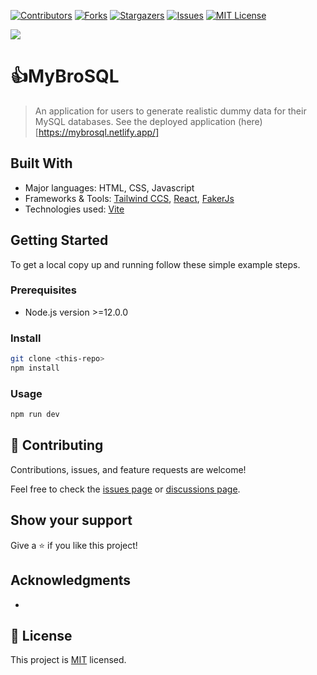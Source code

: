 <!-- PROJECT SHIELDS -->
<!--
* I'm using markdown "reference style" links for readability.
* Reference links are enclosed in brackets [ ] instead of parentheses ( ).
* See the bottom of this document for the declaration of the reference variables
* for contributors-url, forks-url, etc. This is an optional, concise syntax you may use.
* https://www.markdownguide.org/basic-syntax/#reference-style-links
-->
[![Contributors][contributors-shield]][contributors-url]
[![Forks][forks-shield]][forks-url]
[![Stargazers][stars-shield]][stars-url]
[![Issues][issues-shield]][issues-url]
[![MIT License][license-shield]][license-url]

![](https://img.shields.io/badge/Personal_Project-blue)

# 👍MyBroSQL

> An application for users to generate realistic dummy data for their MySQL databases. See the deployed application (here)[https://mybrosql.netlify.app/]


## Built With

- Major languages: HTML, CSS, Javascript
- Frameworks & Tools: [Tailwind CCS](https://tailwindcss.com/), [React](https://reactjs.org/), [FakerJs](https://fakerjs.dev/)
- Technologies used: [Vite](https://vitejs.dev/)


## Getting Started

To get a local copy up and running follow these simple example steps.

### Prerequisites
-  Node.js version >=12.0.0 

### Install
```bash
git clone <this-repo>
npm install
```

### Usage
```bash
npm run dev
```


## 🤝 Contributing

Contributions, issues, and feature requests are welcome!

Feel free to check the [issues page](../../issues/) or [discussions page](../../discussions).

## Show your support

Give a ⭐ if you like this project!

## Acknowledgments

- 

## 📝 License

This project is [MIT](./MIT.md) licensed.


<!-- MARKDOWN LINKS & IMAGES -->
<!-- https://www.markdownguide.org/basic-syntax/#reference-style-links -->
[contributors-shield]: https://img.shields.io/github/contributors/RyanKoech/MybroSQL.svg?style=for-the-badge
[contributors-url]: https://github.com/RyanKoech/MybroSQL/graphs/contributors
[forks-shield]: https://img.shields.io/github/forks/RyanKoech/MybroSQL.svg?style=for-the-badge
[forks-url]: https://github.com/RyanKoech/MybroSQL/network/members
[stars-shield]: https://img.shields.io/github/stars/RyanKoech/MybroSQL.svg?style=for-the-badge
[stars-url]: https://github.com/RyanKoech/MybroSQL/stargazers
[issues-shield]: https://img.shields.io/github/issues/RyanKoech/MybroSQL.svg?style=for-the-badge
[issues-url]: https://github.com/RyanKoech/MybroSQL/issues
[license-shield]: https://img.shields.io/github/license/RyanKoech/Crypto_Fund.svg?style=for-the-badge
[license-url]: https://github.com/RyanKoech/MybroSQL/blob/master/LICENSE